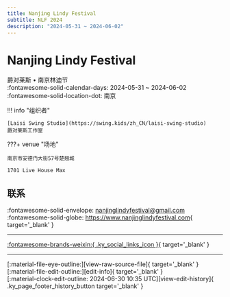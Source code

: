 ```yaml
---
title: Nanjing Lindy Festival
subtitle: NLF 2024
description: "2024-05-31 ~ 2024-06-02"
---
```


# Nanjing Lindy Festival 

爵对莱斯 • 南京林迪节  
:fontawesome-solid-calendar-days: 2024-05-31 ~ 2024-06-02  
:fontawesome-solid-location-dot: 南京  

!!! info "组织者"

    [Laisi Swing Studio](https://swing.kids/zh_CN/laisi-swing-studio)  
    爵对莱斯工作室  

???+ venue "场地"

    南京市安德门大街57号楚翘城  
      
    1701 Live House Max  

## 联系

:fontawesome-solid-envelope: <nanjinglindyfestival@gmail.com>  
:fontawesome-solid-globe: <https://www.nanjinglindyfestival.com>{ target='_blank' }  

---

 [:fontawesome-brands-weixin:{ .ky_social_links_icon }](# "爵对莱斯南京摇摆舞"){ target='_blank' }

---

<div class="ky_page_footer" markdown>
<div class="ky_page_footer_trailing" markdown="span">
[:material-file-eye-outline:][view-raw-source-file]{ target='_blank' }
[:material-file-edit-outline:][edit-info]{ target='_blank' }
</div>
<div class="ky_page_footer_leading" markdown="span">
[:material-clock-edit-outline: 2024-06-30 10:35 UTC][view-edit-history]{ .ky_page_footer_history_button target='_blank' }
</div>
</div>

[view-raw-source-file]: https://github.com/swingdance/events/blob/main/2024/zh_CN/nanjing-lindy-festival-2024.json "查看原始源文件"
[edit-info]: https://github.com/swingdance/events/issues/new?assignees=&labels=update+event&projects=&template=03-update_entity.yml&title=%5B2024%2Fzh_CN%5D%20Update%20Event%3A%20Nanjing%20Lindy%20Festival&region=zh_CN&year=2024&id=nanjing-lindy-festival-2024&name=Nanjing%20Lindy%20Festival&org_id=laisi-swing-studio "编辑信息"

[view-edit-history]: https://github.com/swingdance/events/commits/main/2024/zh_CN/nanjing-lindy-festival-2024.json "查看编辑历史"
